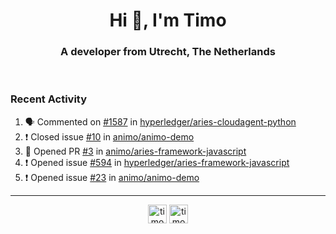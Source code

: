 <h1 align="center">Hi 👋, I'm Timo</h1>
<h3 align="center">A developer from Utrecht, The Netherlands</h3>
<br/>
<!-- https://github.com/rahuldkjain/github-profile-readme-generator --!>

<!--  <p align="left"><img src="https://github-readme-stats.vercel.app/api?username=timoglastra&show_icons=true&count_private=true&" alt="timoglastra" /></p> --!>

<!--
Github language stats
<p align="left"><img src="https://github-readme-stats.vercel.app/api/top-langs/?username=timoglastra&layout=compact" alt="timoglastra" /><p>
-->

<!-- Codestats language stats -->
<!-- <p align="left"><img src="https://codestats-readme.vercel.app/api/top-langs/?username=timoglastra&layout=compact&language_count=12" alt="timoglastra" /><p>    --!>
  
<h3>Recent Activity</h3>

<!--START_SECTION:activity-->
1. 🗣 Commented on [#1587](https://github.com/hyperledger/aries-cloudagent-python/issues/1587) in [hyperledger/aries-cloudagent-python](https://github.com/hyperledger/aries-cloudagent-python)
2. ❗️ Closed issue [#10](https://github.com/animo/animo-demo/issues/10) in [animo/animo-demo](https://github.com/animo/animo-demo)
3. 💪 Opened PR [#3](https://github.com/animo/aries-framework-javascript/pull/3) in [animo/aries-framework-javascript](https://github.com/animo/aries-framework-javascript)
4. ❗️ Opened issue [#594](https://github.com/hyperledger/aries-framework-javascript/issues/594) in [hyperledger/aries-framework-javascript](https://github.com/hyperledger/aries-framework-javascript)
5. ❗️ Opened issue [#23](https://github.com/animo/animo-demo/issues/23) in [animo/animo-demo](https://github.com/animo/animo-demo)
<!--END_SECTION:activity-->

---

<p align="center">
<a href="https://twitter.com/timoglastra" target="blank"><img align="center" src="https://cdn.jsdelivr.net/npm/simple-icons@3.0.1/icons/twitter.svg" alt="timoglastra" height="30" width="30" /></a>
<a href="https://linkedin.com/in/timoglastra" target="blank"><img align="center" src="https://cdn.jsdelivr.net/npm/simple-icons@3.0.1/icons/linkedin.svg" alt="timoglastra" height="30" width="30" /></a>
</p>



